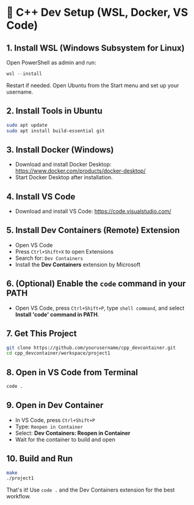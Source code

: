 # 🚀 C++ Dev Setup (WSL, Docker, VS Code)

## 1. Install WSL (Windows Subsystem for Linux)
Open PowerShell as admin and run:
```powershell
wsl --install
```
Restart if needed. Open Ubuntu from the Start menu and set up your username.

## 2. Install Tools in Ubuntu
```bash
sudo apt update
sudo apt install build-essential git
```

## 3. Install Docker (Windows)
- Download and install Docker Desktop: https://www.docker.com/products/docker-desktop/
- Start Docker Desktop after installation.

## 4. Install VS Code
- Download and install VS Code: https://code.visualstudio.com/

## 5. Install Dev Containers (Remote) Extension
- Open VS Code
- Press `Ctrl+Shift+X` to open Extensions
- Search for: `Dev Containers`
- Install the **Dev Containers** extension by Microsoft

## 6. (Optional) Enable the `code` command in your PATH
- Open VS Code, press `Ctrl+Shift+P`, type `shell command`, and select **Install 'code' command in PATH**.

## 7. Get This Project
```bash
git clone https://github.com/yourusername/cpp_devcontainer.git
cd cpp_devcontainer/workspace/project1
```

## 8. Open in VS Code from Terminal
```bash
code .
```

## 9. Open in Dev Container
- In VS Code, press `Ctrl+Shift+P`
- Type: `Reopen in Container`
- Select: **Dev Containers: Reopen in Container**
- Wait for the container to build and open

## 10. Build and Run
```bash
make
./project1
```

That's it! Use `code .` and the Dev Containers extension for the best workflow.
